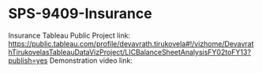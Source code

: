 # SPS-9409-Insurance
Insurance
Tableau Public Project link: https://public.tableau.com/profile/devavrath.tirukovela#!/vizhome/DevavrathTirukovelasTableauDataVizProject/LICBalanceSheetAnalysisFY02toFY13?publish=yes
Demonstration video link:
